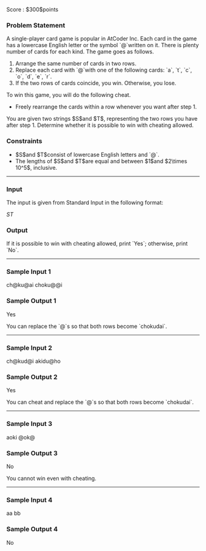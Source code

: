 
<div>

<span>

<span>

<p>
Score : $300$points
</p>

<div>

<section>

### **Problem Statement**

<p>
A single-player card game is popular in AtCoder Inc.
Each card in the game has a lowercase English letter or the symbol `@`written on it. There is plenty number of cards for each kind.
The game goes as follows.
</p>

<ol>

<li>
Arrange the same number of cards in two rows.
</li>

<li>
Replace each card with `@`with one of the following cards: `a`, `t`, `c`, `o`, `d`, `e`, `r`.
</li>

<li>
If the two rows of cards coincide, you win. Otherwise, you lose.
</li>

</ol>

<p>
To win this game, you will do the following cheat.
</p>

<ul>

<li>
Freely rearrange the cards within a row whenever you want after step 1.
</li>

</ul>

<p>
You are given two strings $S$and $T$, representing the two rows you have after step 1. Determine whether it is possible to win with cheating allowed.
</p>

</section>

</div>

<div>

<section>

### **Constraints**

<ul>

<li>
$S$and $T$consist of lowercase English letters and `@`.
</li>

<li>
The lengths of $S$and $T$are equal and between $1$and $2\times 10^5$, inclusive.
</li>

</ul>

</section>

</div>

---

<div>

<div>

<section>

### **Input**

<p>
The input is given from Standard Input in the following format:
</p>

<div>

$S$$T$
</div>

</section>

</div>

<div>

<section>

### **Output**

<p>
If it is possible to win with cheating allowed, print `Yes`; otherwise, print `No`.
</p>

</section>

</div>

</div>

---

<div>

<section>

### **Sample Input 1**

<div>

ch@ku@ai
choku@@i

</div>

</section>

</div>

<div>

<section>

### **Sample Output 1**

<div>

Yes

</div>

<p>
You can replace the `@`s so that both rows become `chokudai`.
</p>

</section>

</div>

---

<div>

<section>

### **Sample Input 2**

<div>

ch@kud@i
akidu@ho

</div>

</section>

</div>

<div>

<section>

### **Sample Output 2**

<div>

Yes

</div>

<p>
You can cheat and replace the `@`s so that both rows become `chokudai`.
</p>

</section>

</div>

---

<div>

<section>

### **Sample Input 3**

<div>

aoki
@ok@

</div>

</section>

</div>

<div>

<section>

### **Sample Output 3**

<div>

No

</div>

<p>
You cannot win even with cheating.
</p>

</section>

</div>

---

<div>

<section>

### **Sample Input 4**

<div>

aa
bb

</div>

</section>

</div>

<div>

<section>

### **Sample Output 4**

<div>

No

</div>

</section>

</div>

</span>

</span>

</div>
